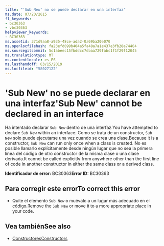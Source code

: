```yaml
---
title: "'Sub New' no se puede declarar en una interfaz"
ms.date: 07/20/2015
f1_keywords:
- bc30363
- vbc30363
helpviewer_keywords:
- BC30363
ms.assetid: 371d9aa8-a935-48ce-ada2-0a69ba20e070
ms.openlocfilehash: fa23efd099b404a5fa48a7a1e437e3fb28a74404
ms.sourcegitcommit: 5c1abeec15fbddcc7dbaa729fabc1f1f29f12045
ms.translationtype: MT
ms.contentlocale: es-ES
ms.lasthandoff: 03/15/2019
ms.locfileid: "58027122"
---
```

# <a name="sub-new-cannot-be-declared-in-an-interface"></a><span data-ttu-id="7763d-102">'Sub New' no se puede declarar en una interfaz</span><span class="sxs-lookup"><span data-stu-id="7763d-102">'Sub New' cannot be declared in an interface</span></span>
<span data-ttu-id="7763d-103">Ha intentado declarar `Sub New` dentro de una interfaz.</span><span class="sxs-lookup"><span data-stu-id="7763d-103">You have attempted to declare `Sub New` within an interface.</span></span> <span data-ttu-id="7763d-104">Como se trata de un constructor, `Sub New` solo puede ejecutarse una vez cuando se crea una clase.</span><span class="sxs-lookup"><span data-stu-id="7763d-104">Because it is a constructor, `Sub New` can run only once when a class is created.</span></span> <span data-ttu-id="7763d-105">No es posible llamarlo explícitamente desde ningún lugar que no sea la primera línea del código de otro constructor de la misma clase o una clase derivada.</span><span class="sxs-lookup"><span data-stu-id="7763d-105">It cannot be called explicitly from anywhere other than the first line of code in another constructor in either the same class or a derived class.</span></span>  
  
 <span data-ttu-id="7763d-106">**Identificador de error:** BC30363</span><span class="sxs-lookup"><span data-stu-id="7763d-106">**Error ID:** BC30363</span></span>  
  
## <a name="to-correct-this-error"></a><span data-ttu-id="7763d-107">Para corregir este error</span><span class="sxs-lookup"><span data-stu-id="7763d-107">To correct this error</span></span>  
  
-   <span data-ttu-id="7763d-108">Quite el elemento `Sub New` o muévalo a un lugar más adecuado en el código.</span><span class="sxs-lookup"><span data-stu-id="7763d-108">Remove the `Sub New` or move it to a more appropriate place in your code.</span></span>  
  
## <a name="see-also"></a><span data-ttu-id="7763d-109">Vea también</span><span class="sxs-lookup"><span data-stu-id="7763d-109">See also</span></span>

- [<span data-ttu-id="7763d-110">Constructores</span><span class="sxs-lookup"><span data-stu-id="7763d-110">Constructors</span></span>](~/docs/visual-basic/programming-guide/concepts/object-oriented-programming.md#constructors)
